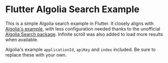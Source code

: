 # Flutter Algolia Search Example

This is a simple Algolia search example in Flutter. It closely aligns with
[Algolia's example](https://www.algolia.com/doc/guides/building-search-ui/getting-started/how-to/flutter/ios/),
with less configuration needed thanks to the unofficial [Algolia Search package](https://pub.dev/packages/algolia).
Infinite scroll was also added to load more results when available.

Algolia's example `applicationId`, `apiKey` and `index` included. Be sure to replace these with your own.
